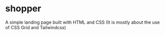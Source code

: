 # shopper
A simple landing page built with HTML and CSS (It is mostly about the use of CSS Grid and Tailwindcss)

